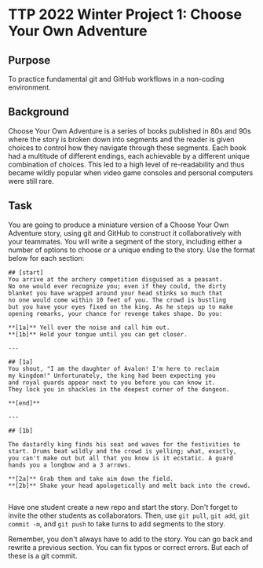 # TTP 2022 Winter Project 1: Choose Your Own Adventure

## Purpose

To practice fundamental git and GitHub workflows in a non-coding environment.

## Background

Choose Your Own Adventure is a series of books published in 80s and 90s where the story is broken down into segments and the reader is given choices to control how they navigate through these segments. Each book had a multitude of different endings, each achievable by a different unique combination of choices. This led to a high level of re-readability and thus became wildly popular when video game consoles and personal computers were still rare.

## Task

You are going to produce a miniature version of a Choose Your Own Adventure story, using git and GitHub to construct it collaboratively with your teammates. You will write a segment of the story, including either a number of options to choose or a unique ending to the story. Use the format below for each section:

```
## [start]
You arrive at the archery competition disguised as a peasant.
No one would ever recognize you; even if they could, the dirty
blanket you have wrapped around your head stinks so much that
no one would come within 10 feet of you. The crowd is bustling
but you have your eyes fixed on the king. As he steps up to make
opening remarks, your chance for revenge takes shape. Do you:

**[1a]** Yell over the noise and call him out.
**[1b]** Hold your tongue until you can get closer.

---

## [1a]
You shout, "I am the daughter of Avalon! I'm here to reclaim
my kingdom!" Unfortunately, the king had been expecting you
and royal guards appear next to you before you can know it.
They lock you in shackles in the deepest corner of the dungeon.

**[end]**

---

## [1b]

The dastardly king finds his seat and waves for the festivities to
start. Drums beat wildly and the crowd is yelling; what, exactly,
you can't make out but all that you know is it ecstatic. A guard
hands you a longbow and a 3 arrows.

**[2a]** Grab them and take aim down the field.
**[2b]** Shake your head apologetically and melt back into the crowd.


```

Have one student create a new repo and start the story. Don't forget to invite the other students as collaborators. Then, use `git pull`, `git add`, `git commit -m`, and `git push` to take turns to add segments to the story.

Remember, you don't always have to add to the story. You can go back and rewrite a previous section. You can fix typos or correct errors. But each of these is a git commit.
